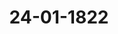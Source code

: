 ---  
schema: default  
title: 24-01-1822  
organization: Team Charlie  
notes: "<p>Description</p><p>Dritte&Em;

Zitzung.

Geschehen, Frankfurt den 24. Januar 1822.

In Gegenwart

aller in der vorigen Sitzung Anwesenden.

Wieder hinzugekommen war:

von Seiten Dänemarks, wegen Holstein und Lauenburg: der Königlich-Dänisc

geheime Conferenzrath, Herr Graf von Eyben.</p><p>§.30</p><p>Beschwerde der Herzoglich=Anhalt=Köthenschen gegen die Königlich=Preu

sische Regierung, wegen widerrechtlicher Erhebung der Königlick

Preussischen Transito= und Verbrauch=Steuer auf der Elbe, au

Freigebung eines angehaltenen Schiffes, ohne Entrichtung der a

geforderten Steuer.

(2. Sitz. §. 23 d. J.)

Präsidium: wolle den Gesandtschaften, welche sich in der letzten Sitzung ihre Abstir

mungen auf den neuesten Antrag der Herzoglich-Anhalt-Köthenschen Regierung (§. 23) vo

behalten hätten, mittelst Eröffnung des Protokolls Anlaß geben.

Hannover. Indem ich, in Beziehung auf meine vertrauliche Mittheilung über dies

Gegenstand, mich der Kaiserlich-Königlich-Oesterreichischen Abstimmung anschliesse, erlaul

ich es mir, den nachstehenden Entwurf zum Beschlusse der hohen Bundesversammlung vorzul

gen, dahin:

a daß die Bundesversammlung durch die von des Königs von Preussen Majest

geschehenen Ratification der Elbschifffahrtsacte nicht nur einen neuen Beweis vo

Allerhochstdero wohlwollenden Gesinnungen gegen Jhre Nachbarstaaten, sondern au

die Ueberzeugung erhalten habe, daß dadurch der eigentliche Gegenstand der von de

Herrn Herzoge zu Anhalt-Kothen erhobenen Beschwerde, zufolge der nunmehr vo

Seiner Durchlaucht selbst geschehenen Anzeige, völlig und endlich aufgehoben sei

mithin die Frage, auf welchem verfassungsmäsigen Wege die Entscheidung der Haup

sache herbeigefuͤhrt werden solle? und damit auch der dieserhalb verabredete Term

gänzlich hinwegfalle; in Hinsicht des von neuem geschehenen Antrags auf Schaden

Ersatz aber, die Bundesversammlung sich der beruhigenden Hoffnung uͤberlasse,

werde dieser, von dem Hauptgegenstande und Antrage verschiedenartige, noch zur Ze

Protok. d. d. Bundesvers. XIII. Bdis quali et quanto nicht begrundete und nicht erwiesene Anspruch in dem Wege der

bereits eingeleiteten Unterhandlungen um so mehr seine Erledigung finden, als eines

Theils die bislang in dieser Sache allein zur Entscheidung gestellte Frage auf den

selben unanwendbar erscheine, und andern Theils der fuͤr die Hauptsache schon aus

gedrückte Wunsch der Bundesversammlung für diesen Nebenpunet verstärkt eintreten

müsse, um alle anderweitige verfassungsmaͤsige Einschreitungen der Bundesversamm

lung in dieser Sache zu entfernen».

Würtemberg. Der Herr Gesandte der funfzehnten Stimme hat in der zweiten Sitzung

der Bundesversammlung vom 17. dieses Monats, im Auftrage Seiner Durchlaucht des Herrn

Herzogs von Anhalt=Köthen, die Erklärung abgegeben:

daß, in Folge der von dem Königlich-Preussischen Cabinet vollzogenen Ratification

der Elbschifffahrsacte und der in der 33. Sitzung der Bundesversammlung v. 13. Dec.

1821 erklärten Freilassung des Friedheimischen Schiffes, es jetzt nur noch einer Aus

gleichung über die Rückerstattung der, seit drei Jahren von Anhalt an Preussen be

zahlten, betrachtlichen Verbrauchsteuern, und üͤber den Ersatz des, den Anhaltischen

Unterthanen durch Sperrung der Elbe üͤberhaupt erwachsenen, bedeutenden Schadens

bedürfe, um den Gegenstand der Anhalt-Köthenschen Beschwerde, in allen ihren

Theilen, am Bundestage für erledigt zu erklären.

Mit dieser Erklärung verband der Herr Gesandte den Antrag:

den auf den 17. Jänner dieses Jahres festgesetzten Termin weiter auf acht Wochen

hinauszusetzen und zu vertagen.

Hieraus folgt, daß die Herzoglich-Anhalt-Köthensche Regierung dermalen den Haupt

gegenstand ihrer in der dritten Sitzung der Bundesversammlung vom Jahre 1821 erhobenen

Beschwerde zwar als erledigt ansieht, und nur noch eine Einleitung zur Entscheidung des

dort vorbehaltenen Entschädigungspunctes in Ermanglung einer gütlichen Vereinbarung

von der Bundesversammlung fordert, daß sie inzwischen fortwährend auch für diese Ein

leitung dasjenige Verfahren in Anspruch nimmt, welches von der Bundesversammlung

in ihrer Sitzung vom 12. Juli vorigen Jahres beschlossen worden war, um eine Entschei

dung der Hauptsache herbeizuführen. Mithin wird eine solche Einleitung zur

Entscheidung des Entschädigungspunctes verlangt, welche immerhin die der Hauptsache in sich

begreifen würde.

Die dem Antrage gegebene weitere Ausführung läßt keinen Zweifel darüber, daß der

selbe ausdrücklich in der eben gedachten Beziehung zu der ihm vorangehenden Erklaͤrung ge

macht werden wollte; es wird sich daher vornehmlich davon handeln, ob der Antrag, wie er

gestellt worden ist, mit dem in der Erklärung vorausgesetzten Standpuncte dieser Angele

genheit vereinbar und selbst dem Zwecke, der damit erreicht werden will, angemessen sey.

Anhalt hat in der dritten Sitzung vom Jahre 1821 darauf angetragen:

1) daß die widerrechtliche Erhebung der Koͤniglich-Preussischen Transito- und Verbrau

steuer auf der Elbe unverzüglich aufzuhören habe;

2) daß das dem Kaufmann Friedheim zu Köthen zugehörige Schiff, welches seit se

Monaten zu Mühlberg an der Elbe von Königlich-Preussischen Zollbeamten an der Fortsetzu

seiner Reise behindert werde, ohne Entrichtung der abgeforderten Steuer frei gegeben wer

Zugleich behielt sich Anhalt in Ansehung der sowohl dem Eigenthümer dieses Schif

und der Ladung für den verursachten Aufenthalt, als der Herzoglich-Anhalt-Köthensch

Regierung und ihren Unterthanen überhaupt gebührenden Entschädigung, das Weitere v.

In der Sitzung vom 12. Juli vorigen Jahres erklärte sich die Bundesversammlung

competent in dieser Angelegenheit; da sich aber bei der Berathung ergeben hatte, daß

Beschwerde Anhalts

wegen Erhebung der Königlich-Preussischen Transito- und Verbrauchsteuer auf

Elbe, auch Freigebung eines angehaltenen Schiffes

auf verschiedenen, in der Bundesgesetzgebung begrüͤndeten Wegen ihrer Entscheid zugefü

werden könne; so beschloß die Bundesversammlung, für's erste die Vorfrage in Gewiß

zu setzen:

auf welchem der verfassungsmäsigen Wege die Entscheidung der Hauptsache (das hei

nach dem Eingange des Bundesbeschlusses, die Entscheidung über die Erhebung

Königlich=Preussischen Transito- und Verbrauchsteuer und die Freigebung des an

haltenen Schiffes) herbeigefuͤhrt werden solle?

Jene Vorfrage ist lediglich durch den speciellen Fall der Anhaltischen Beschwerde

beigeführt worden; und in Beziehung auf diese Beschwerde, und um ihre E

scheidung herbeizuführen, nicht etwa im Zwecke einer abstracten Eroͤrterung,

die Bundesversammlung dieselbe aufgestellt und ihre Festsetzung beschlossen. Die Bund

versammlung sah mithin die Festsetzung der Vorfrage als eine durch die Umstände her

geführte Vorbedingung an, um die in ihrer Competenz liegende Befugniß und 2

pflichtung, die Beschwerde selbst zur Entscheidung zu bringen, erfüllen zu können.

Diese Befugniß und Verpflichtung fällt inzwischen in dem gegebenen Falle weg,

wie die Erhebung der Königlich-Preussischen Transito- und Verbrauchsteuer und die

hinderung des Schiffes in Fortsetzung seiner Fahrt, wodurch die Beschwerde veran

wurde, aufgehört haben, weil damit die Beschwerde, welche für's erste nur jenen Ge

stand hatte, von selbst erledigt ist. Wenn aber eine Entscheidung über die Beschwerde se

nicht mehr plätzgreifend ist, so kann auch die über die Vorfrage nicht mehr eintreten,

diese nur um deßwillen beschlossen worden war, um jene herbeiführen zu knen. Denn, welchen der verfassungsmäsigen Wege, um die Entscheidung der Hauptsache

herbeizuführen, die Bundesversammlung auch festsetzen sollte, so würde sie ihn nicht mehr

in diesem besondern Falle zur Anwendung bringen können, weil der Fall selbst nicht mehr

zu entscheiden ist.

Eine Prüfung der in der Sitzung vom 12. Juli vorigen Jahres aufgestellten Vorfrage,

in dem Zwecke, den Grundsatz für ähnliche Fälle aufzustellen, würde zwar immer von

großem Interesse seyn; allein diese Aufgabe hat sich die Bundesversammlung durch den da

mals gefaßten Beschluß nicht vorgesetzt, und es wäre daher eine neue Vereinbarung erfor

derlich, der sich übrigens die Königliche Gesandtschaft bereitwillig anschliessen würde.

Wenn die Herzoglich-Anhaltische Regierung gegenwärtig, die, in der 3. Sitzung vom

Jahre 1821 besonders herausgehobenen, beiden Beschwerdepuncte als beseitigt voraussetzend,

den Entschädigungspunct allein noch als unerledigt betrachtet, und, in Entstehung einer

gütlichen Vereinbarung, die Einleitung zu dessen Entscheidung von der Bundesversammlung

begehrt, wenn sie darauf anträgt, zu dem Ende, das in der Sitzung vom 12. Juli

vorigen Jes beschlossene Verfahren beizubehalten, so verlangt sie damit die Anwendung

dieses Verfahrens auf einen Fall, den der Bundestagsbeschluß vom 12. Juli vorigen Jahres

nicht betrifft, und der von der Veranlassung desselben sehr wesentlich verschieden ist.

In der 3. Sitzung der Bundesversammlung vom Jahre 1821 hatte Anhalt nur die beiden

mehrerwaͤhnten Puncte zum Gegenstand einer foͤrmlichen Beschwerde gemacht, und sich hin

sichtlich der Entschädigung nur das Weitere vorbehalten. Die Bundesversammlung

hat sich daher in den bisherigen Verhandlungen auch auf den genau bezeichneten Beschwer

degegenstand beschränkt; sie konnte auch nicht anders verfahren, da es völlig ungewiß war,

ob? und wie? Anhalt den hinsichtlich der Entschädigung gemachten Vorbehalt weiter verfol

gen werde.

Wenn daher die Herzoglich-Anhaltische Regierung ihre Beschwerde auf den Entschädigungs

punct beschränkt, so kann sie nicht verlangen, daß die Entscheidung desselben auf eine Weise

eingeleitet werde, welche sich in einer ganz verschiedenen Beziehung als nothwendig dargestellt

hatte.

Nur darüber hatte sich in der Bundesversammlung eine Meinungsverschiedenheit er

geben, wie die, von Anhalt in der 3. Sitzung vorigen Jahres artikulirten, beiden Beschwerde

puncte ihrer Entscheidung zuzuführen seyen; keineswegs aber darüber, welcher Weg für die

Erledigung eines einfachen Entschädigungsanspruchs einzuschlagen sey? Hätte sich Anhalt gleich

auf diesen beschränkt, so würde der Beschluß vom 12. Juli vorigen Jahres zuversichtlich nicht gefaßt

worden seyn, indem es wohl unverkennbar ist, daß der Artikel 31 der Schlußacte auf einen

blossen Entschädigungsanspruch eines Bundesgliedes an ein anderes, keine Anwendung findenkönne, indem er der Bundesversammlung zur Entscheidung eines eigentlichen Rechtsstreite

weder die Befugniß, noch die Mittel ertheilt.

Es kann nicht eingewendet werden, daß, wie der Herr Gesandte der 15. Stimme in de

am 17. d. M. abgegebenen Erklärung anzunehmen scheint, die Entschädigung, welche Anha

in den Fall kommen könnte zu fordern, mit Hoffnung eines rechtlichen Erfolgs nicht eing

klagt werden könne wenn nicht zuvor darüber entschieden worden sey:

ob die Hauptsache, wenn sie nicht durch ein von der erhobenen Beschwerde gan

unabhängiges Ereigniß beseitigt worden wäre, rechtlich begründet war, oder nicht

und daß dieses nicht ausgemittelt werden könne, wenn nicht vorher der Weg bezeichne

werde — nämlich durch die Bundesversammlung — auf welchem jene Entscheidun

herbeigefuͤhrt werden solle?

Dieß wäre nur dann gegründet, wenn sich in der Bundesversammlung eine näher fest

zustellende Meinungsverschiedenheit darüber ergeben hätte, wie der Entschädigungsansprud

einer Entscheidung zuzuführen sey? Eine Meinungsverschiedenheit hierüber hat bis dahir

nicht statt gefunden, und es leidet daher wohl keinen Zweifel, daß in diesem, wie in jeden

andern Falle der Art, die Entscheidung des Entschädigungsanspruchs auch die Würdigung alle

der Fragen in sich begreifen müßte, welche als rechtliche Momente jener Entschädigung zu

betrachten sind, und daß nur derjenigen Behoͤrde, welcher diese Entscheidung zusteht, auch jen

Prüfung zukomme.

Ueberdieß liegt in dem Antrage, wie er von Anhalt gestellt worden ist, nicht einmal das

Mittel zur Erreichung des dabei vorgesetzten Zweckes; denn, wenn die Bundesversammlung

dem Antrage gemäß, nun den auf den 17. Januar dieses Jahres gestandenen Termin prorogiren

würde, so hätte sie in dem neuen Termine auch nur den in der Sitzung vom 12. Juli vorigen

Jahres verabredeten Beschluß zu fassen, welcher den Entschädigungsanspruch keineswegs betrifft.

Dagegen hat die Bundesversammlung unstreitig die Verpflichtung,

den Entschädigungsanspruch Anhalts, in Ermanglung der Zurücknahme desselben,

der bundesverfassungsmäsigen Entscheidung zuzuführen. Die Competenz

der Bundesversammlung in dieser Angelegenheit ist bereits festgestellt worden, und die

Einleitung der Entscheidung jenes Anspruchs wird um deßwillen nicht von einer neuen Dar

stellung abhängig zu machen seyn, weil der Fall durch die neueste Erklärung Anhalts als

bereits angebracht zu erachten ist, und weil das Fundament jenes Anspruchs in den

bisherigen Darstellungen in so weit enthalten ist, als dieß für die Einleitung der Entschei

dung erfordert wird. In dieser Hinsicht erscheint es auch völlig angemessen, dem von Anhalt

auf eine Terminsbestimmung gerichteten Antrage zu entsprechen, da ohne diesen die Bundes versammlung die Einleitung zur Entscheidung des Entschädigungsanspruchs ohne Verzug zu

treffen haben wuͤrde.

Inzwischen wird auch die bereits erwähnte Beziehung nicht zu übersehen seyn, in die

Anhalt seinen in der Sitzung vom 17. d. M. gemachten Antrag zu der, demselben vorangehenden,

Erklärung gesetzt hat.

Nach allem Bisherigen geht die Ansicht meines allerhoͤchsten Hofes dahin:

daß von Seiten der Bundesversammlung alle und jede Erörterung dieser Angelegenheit

bis zum 14. März dieses Jahres auszusetzen sey; daß dagegen in diesem Termine, in

so fern bis dahin die Herzoglich=Anhaltische Regierung ihre bei der Bundesversamm

lung angebrachte Beschwerde nicht in jeder Beziehung zurückgenommen haben würde,

die Abstimmung zu eröffnen sey, welche jedoch, vorausgesetzt, daß die Herzogliche

Regierung ihke Beschwerde lediglich auf den Entschädigungsanspruch beschränke, auch

nur die, zur Entscheidung desselben zu treffende, bundesverfassungsmäsige Einleitung,

keineswegs aber die in der Sitzung vom 12. Juli vorigen Jahres, für einen wesentlich

verschiedenen Fall, zur Beschlußnahme ausgesetzte Frage zum Gegenstande haben

könne.

Kurhessen. Die Gesandtschaft war in der 32. vorjährigen Sitzung des Dafür

haltens, daß der Termin zur definitiven Abstimmung über den bundesverfassungsmäsigen Weg,

auf welchem die Beschwerde Anhalts gegen Preussen zu erledigen sey, gegen den Willen des

beschwerdeführenden Theils nicht weiter zu erstrecken sey; denn sie war der Ueberzeugung, daß

durch Ratification und Vollziehung der Elbschifffahrts-Convention höchstens für die Zukunft

den Kränkungen, worüber Anhalt sich beschwerte, ein Ziel gesetzt werden könne, keineswegs

aber das Fundament der Beschwerde wegfalle, welche nicht bloß Freigebung der Elbe fuͤr die

Zukunft, sondern auch Schadensersatz und Zurückgabe der von Anhaltischen Unterthanen seit

drei Jahren auf der Elbe erhobenen Verbrauchsteuern betraf.

Von demselben Gesichtspuncte ausgehend, ist die Gesandtschaft der Ansicht, daß in der,

mittlerweile erfolgten Ratification der Elbschifffahrts-Convention von Seiten Preussens kein

Grund liege, die, schon zweimal verschobene, definitive Abstimmung uͤber die Art der Erledigung

der Anhaltischen Beschwerde noch weiter hinauszusetzen. Wohl aber findet sie einen erheblichen

Grund dazu in dem von Seiten des Herzoglichen Hauses Anhalt=Köthen gemachten Antrage.

Sie nimmt daher nicht den mindesten Anstand, demselben beizutreten, obwohl es ihr angemessener

erschiene, wenn kein bestimmter Termin ausgesprochen, sondern in Beziehung auf die fruͤheren

Beschlüsse die Zusicherung ertheilt würde, daß die mehrerwähnte Abstimmung erfolgen solle,

sobald es Anhaltischer Seits verlangt werde.Großherzogthum Hessen. Die in der Königlich-Würtembergischen Erklärung

entwickelten Grüͤnde und rechtlichen Ansichten üͤber die Lage der Herzoglich-Anhaltischen Be

schwerdesache und des nunmehr davon zuruͤckgebliebenen Entschädigungsanspruchs, treffen im

Wesentlichen mit demjenigen überein, was hierunter von dem Großherzoglichen Hofe fuͤr uͤber

wiegend erachtet worden ist.

Die Gesandtschaft tritt daher dem Königlich-Würtembergischen Antrage um so lieber bei,

als sie durch ihre Instructionen ermächtigt war, in jedem Falle sich dafür zu erklären, daß

die in der Competenz des Bundes liegende Vorkehrung zur Herbeiführung der Entscheidung

auch in der Hauptsache, in der Eröffnung des austrägalrichterlichen Weges zu suchen seyn

werde.

Dänemark, wegen Holstein und Lauenburg: schließt sich Oesterreich und Ba

den an.

Großherzoglich= und Herzoglich=Sächsische Häuser. Wenn gegenwärtig

über den in der 3. Sitzung §. 23 vom Herzoglich-Anhalt-Köthenschen Herrn Bundestags

gesandten in der bekannten Irrung zwischen dessen durchlauchtigsten Hof und der Krone

Preussen gemachten Antrag: d der auf den 17. Januar zur Abstimmung darüber fest

gesetzt gewesene Termin, auf welchem der verfassungsmaͤsigen Wege, dem richterlichen oder dem

vollziehenden, die in der Competenz der Bundesversammlung liegende Entscheidung der

Hauptsache herbeigeführt werden solle? bis zum 14. März hinausgerückt werden möge, weil

zwar der Hauptgegenstand der erwähnten Irrung durch die Elbschifffahrts-Convention erledigt,

dieses aber noch nicht der Fall in Ansehung der Ruͤckerstattung der, seit drei Jahren an den Koͤnig

lich=Preussischen Staat von Anhalt=Köthen bezahlten, beträchtlichen Verbrauchsteuern und über

den Ersatz des, den Anhaltischen Unterthanen durch Sperrung der Elbe uͤberhaupt erwachsenen

Schadens sey; so kann sich meine rechtliche Ueberzeugung für die Erfüllung jenes Antrags nicht

bestimmen.

So wenig es mir irgend einem Zweifel unterzuliegen scheint, daß Entschädigungsan

sprüche der Herzoglichen Regierung zu Köthen an die Krone Preussen, mögen sie mit ihrem

Grunde künftig dargethan werden können oder nicht, in so fern sie sich als Forderung eines

Souverains des Deutschen Bundes an den andern darstellen, für den Bereich hoher Bundesver

sammlung gehören, und daß die Zuständigkeit der letztern, mag auch dagegen noch immer

von Einer Seite eingewendet werden, und wäre selbst in der Wirklichkeit ein diesseits nicht einzu

sehender Zweifel moͤglich, auf jeden Fall durch die Beschluͤsse hoher Bundesversammlung foͤrm

lich feststeht, weßwegen auch weiter etwas darüber zu bemerken nicht für nöthig erachtet wird;

so glaube ich doch von der andern Seite, daß der von dem Herzoglich-Anhalt-Köthenschen

Herrn Gesandten in Antrag gebrachten Terminsvertagung nicht statt zu geben sey, und dasHerzogliche Haus Köthen seine Beruhigung im Vorbehalte, seine vermeinten Entschaͤdigungs

anspruche dießorts besonders anzubringen, zu finden habe.

Die Anhalt-Koͤthensche Regierung behielt in ihrer Klagschrift (§. 17 der dritten vorjähri

gen Sitzung) sich und ihren Unterthanen ihre Entschädigungsansprüche nur vor, machte

sie aber, auch nicht einmal generell, noch nicht geltend. Beurtheilt man derartige Anbringen

bei hoher Bundesversammlung nach angenommenen processualischen Regeln des gemeinen

Rechts, so war dieser Vorbehalt auch sehr angemessen, um die besondere Geltendmachung

von Schädensforderungen für die Zukunft zu sichern.

Martin, Lehrbuch des gem. d. bürgerl. Processes §. 87.

Sie blieben indeß immer unangebracht, und war dieses der Fall, so konnten sich die an

gesetzten Termine zur Abstimmung auch nur auf die Hauptsache beziehen; auch sagt der

Beschluß der hohen Bundesversammlung in der 27. vorjährigen Sitzung §. 196 dieses sogar

wörtlich. Selbst auf einen Herzoglich-Anhalt-Köthenscher Seits gegen die Krone Preussen

bei hoher Bundesversammlung bereits gehörig eingekommenen, jedoch zur Zeit noch gar

nicht näher ausgesprochenen Entschädigungsanspruch, möchte der alternative Beschluß, Er

ledigung auf dem richterlichen oder Vollziehungswege -- das ohnehin in der Regel von

allgemeinen processualischen Grundsätzen abweichende einer Execution, ohne vorhergegan

genen Richterspruch, zu verschweigen -- wohl auch kaum Anwendung finden, hingegen hohe

Bundesversammlung seiner Zeit und wenn die Forderung förmlich angebracht seyn würde

eine Commission zum Versuche gütlicher Ausgleichung zu wählen, und, wird letztere nicht er

reicht, die Austrägal-Entscheidung darüber einzuleiten haben.

Es entgeht mir nicht, daß, wenn in einer Klage neben der Hauptsache zugleich Er

satz von Schäden, wiewohl allgemein und ohne nähere Angabe, gefordert wird, dieses, ist

es an sich gegründet, vom Richter, der Allgemeinheit und Unbestimmtheit des Gesuches un

geachtet, nicht uͤbergangen zu werden pflegt, und die Berechnung der Schaͤden, ihrem Betrage

nach, Gegenstand des künftigen Liquidations-Termins wird. Aber immer setzt dieses vor

aus, daß der Schadensersatz wirklich gefordert, nicht bloß vorbehalten worden war. Eben

so wenig wird von mir übersehen, daß in einem Entschädigungs-Processe zwischen der

Krone Preussen und der Herzoglichen Regierung Köthens die Hauptfrage: ob die Krone

Preussen zu den getroffenen Veranstaltungen, welche Veranlassung der Hauptirrung wur

den, befugt war oder nicht? als nothwendige Voraussetzung der Verguͤtungsanspruche der

hohen Gegenseite, mit zur Erörterung kommen wird; dieses stört aber meine Ansicht

nicht. Oft wird in dem einen Rechtsstreite Incidentpunct, was in einem andern den Haupt

gegenstand hätte abgeben können, und z. B. der durch eine Servituten-Klage veranlaßte Rechtsstreit deßwegen nicht hauptsächlicher Proceß über das Eigenthum, weil dieses etwa

von dem Kläger beiläufig mit dargethan werden muß.

Dieß genüge, um meine unmaßgebliche Meinung über den Antrag des Herzoglich

Anhalt=Köthenschen Herrn Gesandten auszusprechen, mit welchem ich übrigens ganz die

Hoffnung theile, daß die Entscheidung der bekannten Gerechtigkeit und Billigkeit Seiner

Majestät des Königs von Preussen jede andere unnöthig machen werde, wodurch zugleich

einer der angelegentlichsten Wünsche meiner gnädigsten Herren, die mehr erwähnte Irrung

gänzlich in Güte beseitigt zu sehen, erfüllt werden würde.

Braunschweig und Nassau: tritt in der Hauptsache der Königlich-Hannöveri

schen Abstimmung bei.

Holstein=Oldenburg, Anhalt und Schwarzburg: tritt für die Curie dem

Kurhessischen Voto bei.

Hohenzollern, Liechtenstein, Reuß, Schaumburg=Lippe, Lippe und

Waldeck. Es konnte nur erfreulich seyn, aus der, am 17. dieses Monats abgege

benen, Herzoglich Anhalt-Köthenschen Erklärung zu entnehmen, daß, mittelst erfolgter Rati

fication der zu Dresden abgeschlossenen Elbeschifffahrts-Convention, die gegen die Krone

Preussen am Bundestag erhobene Beschwerde, ihrem Hauptgegenstande nach, beseitigt

worden, und es sich nur noch von einer vorbehaltenen Entschädigung handelt. Auch scheint

es, zufolge der Note des Königlich-Preussischen Herrn Ministers der auswärtigen Angele

genheiten vom 6. Januar 1822, wohl keinem Zweifel zu unterliegen, daß der Anstand in

Betreff des Friedheimischen Schiffes beseitigt werde.

Was nun aber den Nebenpunct der Entschädigung betrifft, so ist die diesseitige Ge

sandtschaft der Ansicht, daß es bei dieser Lage der Sache einer besondern Verabredung,

wegen der Zeit zur Berathung über die bundesgesetzmäsige Erledigung desselben, dermalen

nicht beduͤrfe.

Die freien Städte, Lübeck, Frankfurt, Bremen und Hamburg. Die

Seiner Herzoglichen Durchlaucht zu Anhalt-Köthen gegen die Königlich-Preus

von

sische Regierung erhobene Beschwerde (3. Sitz. §. 17 v. J.) hatte zum Gegenstande,

die Erhebung der Königlich-Preussischen Transito- und Verbrauchsteuer auf der

Elbe; und das wegen derselben verfügte Anhalten eines Schiffes.

Es wurde beigefügt: in Ansehung der, sowohl dem Eigenthümer dieses Schiffes und

der Ladung für den verursachten Aufenthalt, als der Herzoglich-Anhalt-Köthenschen Re

gierung und ihren Unterthanen überhaupt, gebührenden Entschädigungen, werde das Wei

tere vorbehalten.

Protok. d. d. Bundesvers. XIII. Bd.Nach den beiderseitigen in der 33. Sitzung v. J. (§. 250) und der 2. Sitzung d. J.

sind jene beiden Gegenstaͤnde der Beschwerde, oder die Haupt

(§. 23) erfolgten Erklärungen

sache, fuͤr erledigt zu achten: wodurch, oder aus welchem Grunde, diese Erledigung ver

anlaßt oder erfolgt ist, kann hierbei ganz ausser Betracht gelassen werden.

So viel den erwähnten Herzoglich=Anhalt=Köthenschen Vorbehalt betrifft, so kann es

einer besondern Hinaussetzung des früher zur Abstimmung verabredeten Tages, bis zum

14. März d. J., wie Herzoglich=Anhaltischer Seits angetragen wird, nicht bedürfen, weil

eines Theils jene Verabredung auf diesen Vorbehalt keine Beziehung hatte und haben

konnte, weil andern Theils der Erfolg der getroffenen Einleitung von einem bestimmten

Tage nicht wohl abhängig seyn oder gemacht werden kann, und weil endlich, wegen

dieses Nebenpuncts, wenn die zu wünschende gütliche Erledigung nicht eintreten sollte,

immer, auch ohne vorlie Verabredung einer Zeit, nach einer zu gewaͤrtigenden näͤheren

Darstellung, auf bundesverfassungsmäsigem Wege, Berathung gepflogen werden kann.

Präsidium: wolle die Abstimmungen einsehen und hiernächst Entwurf Beschlusses

in der nächsten Sitzung vorlegen.</p><p>§.31</p><p>Alphabetisches Register über die Bundestags=Verhandlungen vom 1. Oc

tober 1816 bis Ende 1821, von dem Legations=Secretär Adolph

SFrhrn. v. Holzhausen.

(1. Sitz. §. 3 d. J.)

Der Herr Bundestagsgesandte Freiherr von Aretin: trägt das Resultat

seiner in Gemäßheit Beschlusses der 1. Sitz. §. 3 dieses Jahres angestellten Prüfung des

alphabetischen Registers über die Bundestags-Verhandlungen vom 1. October 1816 bis Ende

1821, von dem Legations=Secretär Freiherrn von Holzhausen, vor, und auf seinen An

trag wurde

beschlofsen:

1) dem Legations=Secretär

Frhrn. von Holzhausen die Zufriedenheit der Bundes

versammlung für die Fortsetzung dieses durchaus brauchbaren und nützlichen Werkes zu erken

nen zu geben;

2) das vorgelegte Register auf Rechnung der Bundescanzlei=Casse für die Folio=Aus=

gabe der Bundestags-Protokolle, in so vielen Exemplaren, als Protokolle zur Bundescanz

lei abgeliefert würden, abdrucken und mit jenen auf gleiche Art vertheilen zu lassen.</p><p>§.32</p><p>Vorstellung des Conrad Glashoff in Hamburg, Ausschliessung der drit

ten Instanz bei zwei conformen Urtheilen betr.

(23. Sitz. §. 134 v. J. 1819.)

Auf Vortrag des Königlich=Hannöverischen Herrn Bundestagsgesand

ten von Hammerstein, über die Vorstellung des Conrad Glashoff in Hamburg, Aus

schliessung der dritten Instanz bei zwei conformen Urtheilen betreffend (Num. 113 vorigen

Jahres), wurde

beschlossen:

der baldmöglichsten Ertheilung der in der 23. Sitzung vom 28. Januar 1819 §. 134

von dem Herrn Bundestagsgesandten der freien Städte verlangten Aufklärung über die vor

erwähnte Beschwerde entgegen zu sehen.</p><p>§.33</p><p>Zurückgabe eines Depositums bei der Bundescanzlei von 167 fl. 9 kr., her

rührend aus Regulirung der Reichskammergerichts-Sustentation,

an die Königlich=Preussische Bundestagsgesandtschaft.

Ebenderselbe trägt vor: Zufolge der sub num. 1 anliegenden Anzeige des Cassiers

Fuchs vom 5. Juni 1820, sind von der Krone Preussen die Zinsen eines von Nassau

übernommenen Hohen=Solms=Lich'schen Capitals von 2,388 fl. 15 kr., für den Zeitraum

vom 1. Juli 1817 bis 1. Juli 1819, mit 167 fl. 9 kr. in Preussischen Geldsorten an den Ar

chivar Marx in Wetzlar, von diesem an die Bundescanzlei gesandt, und von letzterer ad

depositum genommen.

Das sub num. 2 anliegende Schreiben des Herrn Ministers, Freiherrn von Mar

schall Excellenz, vom 5. Juli 1820 ergiebt, daß diese Zinsen indebite gezahlt sind, indem

das Capital durch die darauf angewiesenen, übernommenen und an den Copisten Schäfer

und den Protokollisten Hepp vom 1. Juli 1817 wirklich gezahlten Pensionen, von diesem

Zeitpuncte an absorbirt ist.

Die Rückzahlung dieses depositi an die Königlich-Preussische Gesandtschaft, in Ge

mäßheit der sub num. 3 und 4 gleichfalls anliegenden Anträge derselben, kann daher kein Be

denken haben, und es wird die Bundescanzlei dahin anzuweisen seyn.

Unter allgemeiner Zustimmung zu dem Antrage des Herrn Referenten, wurde hierauf

beschlossen:

1) die Casseverwaltung anzuweisen, die bei ihr hinterlegten 167 fl. 9 kr. im 24 fl. Fuße

gegen Quittung an die Königlich-Preussische Bundestagsgesandtschaft zu verabfolgen;

2) die oben angezogenen Schreiben und Anlagen des Vortrags von 1 bis 4 ad acta

zu legen.</p><p>§.34</p><p>Forderungen verschiedener Staatsgläubiger an den ehemaligen Kurstaat

Mainz und die jetzigen Besitzer ehemaliger Kurmainzischen Lan

destheile.

(1. Sitz. §. 8 d. J.)

Würtemberg. In Folge Beschlusses der hohen Bundesversammlung der 30. Sitz.

vom 30. Juli vorigen Jahres, wornach die bei Auseinandersetzung des Schuldenswesens des

Mainzer Kurstaats betheiligten Regierungen ersucht wurden, in so fern solches noch nicht ge

schehen, ihre Bevollmaͤchtigten zu dieser Verhandlung zu ernennen, hat der Koͤnigliche Bun

destagsgesandte anzuzeigen die Ehre, daß Seine Königliche Majestät ihm selbst Allerhöchst

Ihre Vollmacht ertheilt haben, bei dieser Auseinandersetzung und Verhandlung das Interesse

der Königlichen Staaten zu vertreten.</p><p>§.35</p><p>Vorschlag zu einer allgemeinen Uebereinkunft wegen wechselseitiger Ue

bernahme der Vaganten.

(1. Sitz. §. 14 d. J)

Der Herr Gesandte der Großherzoglich= und Herzoglich=Sächsischen

Häuser, Graf von Beust: übergiebt hoher Bundesversammlung die Abschrift einer von

der Herzoglichen Regierung zu Gotha mit der Krone Sachsen durch die beiderseitigen Mi

nisterien für Gotha und Altenburg getroffenen Uebereinkunft in Ansehung des Transports

von Vagabunden und der Aufnahme heimathloser Personen.

Die Uebereinkunft resp. Bekanntmachung, d. d. Gotha den 17. December 1821, wurde

der betreffenden Commission zuzustellen beschlossen.</p><p>§.36</p><p>Einreichungs=Protokoll.

Die Eingaben, Num. 8 bis 14, wurden den betreffenden Commissionen zugestellt.

Folgen die Unterschriften.</p>"  
category:   
  - Protokolle_BV_13_1822  
maintainer: Frank Chen  
maintainer_email: t08zc21@abdn.ac.uk  
---